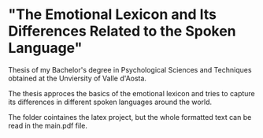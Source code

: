 # "The Emotional Lexicon and Its Differences Related to the Spoken Language"
Thesis of my Bachelor's degree in Psychological Sciences and Techniques obtained at the Unviersity of Valle d'Aosta. 

The thesis approces the basics of the emotional lexicon and tries to capture its differences in different spoken languages around the world. 

The folder cointaines the latex project, but the whole formatted text can be read in the main.pdf file.

